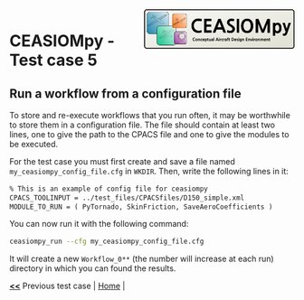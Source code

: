 <img align="right" height="70" src="../../documents/logos/CEASIOMpy_banner_main.png">

# CEASIOMpy - Test case 5

## Run a workflow from a configuration file

To store and re-execute workflows that you run often, it may be worthwhile to store them in a configuration file. The file should contain at least two lines, one to give the path to the CPACS file and one to give the modules to be executed.

For the test case you must first create and save a file named `my_ceasiompy_config_file.cfg` in `WKDIR`. Then, write the following lines in it:

```text
% This is an example of config file for ceasiompy
CPACS_TOOLINPUT = ../test_files/CPACSfiles/D150_simple.xml
MODULE_TO_RUN = ( PyTornado, SkinFriction, SaveAeroCoefficients )
```

You can now run it with the following command:

```bash
ceasiompy_run --cfg my_ceasiompy_config_file.cfg
```

It will create a new `Workflow_0**` (the number will increase at each run) directory in which you can found the results.

[**<<**](../test_case_4/README.md) Previous test case | [Home](../../README.md#test-cases) |
